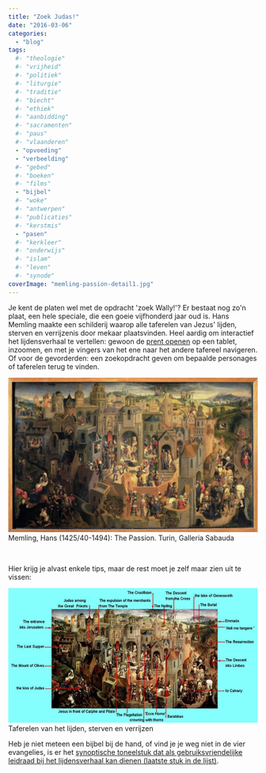 ```yaml
---
title: "Zoek Judas!"
date: "2016-03-06"
categories: 
  - "blog"
tags:
  #- "theologie"
  #- "vrijheid"
  #- "politiek"
  #- "liturgie"
  #- "traditie"
  #- "biecht"
  #- "ethiek"
  #- "aanbidding"
  #- "sacramenten"
  #- "paus"
  #- "vlaanderen"
  - "opvoeding"
  - "verbeelding"
  #- "gebed"
  #- "boeken"
  #- "films"
  - "bijbel"
  #- "woke"
  #- "antwerpen"
  #- "publicaties"
  #- "kerstmis"
  - "pasen"
  #- "kerkleer"
  #- "onderwijs"
  #- "islam"
  #- "leven"
  #- "synode"
coverImage: "memling-passion-detail1.jpg"
---
```


Je kent de platen wel met de opdracht 'zoek Wally!'? Er bestaat nog zo'n plaat, een hele speciale, die een goeie vijfhonderd jaar oud is. Hans Memling maakte een schilderij waarop alle taferelen van Jezus' lijden, sterven en verrijzenis door mekaar plaatsvinden. Heel aardig om interactief het lijdensverhaal te vertellen: gewoon de [prent openen](https://upload.wikimedia.org/wikipedia/commons/a/af/Hans_Memling_Passione.jpg) op een tablet, inzoomen, en met je vingers van het ene naar het andere tafereel navigeren. Of voor de gevorderden: een zoekopdracht geven om bepaalde personages of taferelen terug te vinden.

[![Memling, Hans (1425/40-1494): The Passion. Turin, Galleria Sabauda](images/Hans_Memling_Passione-1024x634.jpg)](https://upload.wikimedia.org/wikipedia/commons/a/af/Hans_Memling_Passione.jpg) Memling, Hans (1425/40-1494): The Passion. Turin, Galleria Sabauda

 

Hier krijg je alvast enkele tips, maar de rest moet je zelf maar zien uit te vissen:

![Taferelen van het lijden, sterven en verrijzen ](images/memling-2.jpg) Taferelen van het lijden, sterven en verrijzen

Heb je niet meteen een bijbel bij de hand, of vind je je weg niet in de vier evangelies, is er het [synoptische toneelstuk dat als gebruiksvriendelijke leidraad bij het lijdensverhaal kan dienen (laatste stuk in de lijst)](/page/bijbeltoneel/).
